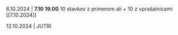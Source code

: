 6.10.2024 | **7.10 19.00**
10 stavkov z primerom ali + 10 z vprašalnicami
[[7.10.2024]]

12.10.2024 | JUTRI